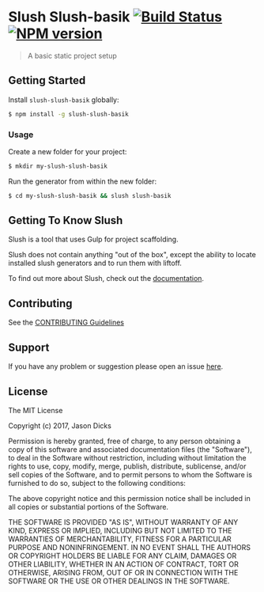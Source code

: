 # Slush Slush-basik [![Build Status](https://secure.travis-ci.org/jsndks/slush-slush-basik.png?branch=master)](https://travis-ci.org/jsndks/slush-slush-basik) [![NPM version](https://badge-me.herokuapp.com/api/npm/slush-slush-basik.png)](http://badges.enytc.com/for/npm/slush-slush-basik)

> A basic static project setup


## Getting Started

Install `slush-slush-basik` globally:

```bash
$ npm install -g slush-slush-basik
```

### Usage

Create a new folder for your project:

```bash
$ mkdir my-slush-slush-basik
```

Run the generator from within the new folder:

```bash
$ cd my-slush-slush-basik && slush slush-basik
```

## Getting To Know Slush

Slush is a tool that uses Gulp for project scaffolding.

Slush does not contain anything "out of the box", except the ability to locate installed slush generators and to run them with liftoff.

To find out more about Slush, check out the [documentation](https://github.com/slushjs/slush).

## Contributing

See the [CONTRIBUTING Guidelines](https://github.com/jsndks/slush-slush-basik/blob/master/CONTRIBUTING.md)

## Support
If you have any problem or suggestion please open an issue [here](https://github.com/jsndks/slush-slush-basik/issues).

## License 

The MIT License

Copyright (c) 2017, Jason Dicks

Permission is hereby granted, free of charge, to any person
obtaining a copy of this software and associated documentation
files (the "Software"), to deal in the Software without
restriction, including without limitation the rights to use,
copy, modify, merge, publish, distribute, sublicense, and/or sell
copies of the Software, and to permit persons to whom the
Software is furnished to do so, subject to the following
conditions:

The above copyright notice and this permission notice shall be
included in all copies or substantial portions of the Software.

THE SOFTWARE IS PROVIDED "AS IS", WITHOUT WARRANTY OF ANY KIND,
EXPRESS OR IMPLIED, INCLUDING BUT NOT LIMITED TO THE WARRANTIES
OF MERCHANTABILITY, FITNESS FOR A PARTICULAR PURPOSE AND
NONINFRINGEMENT. IN NO EVENT SHALL THE AUTHORS OR COPYRIGHT
HOLDERS BE LIABLE FOR ANY CLAIM, DAMAGES OR OTHER LIABILITY,
WHETHER IN AN ACTION OF CONTRACT, TORT OR OTHERWISE, ARISING
FROM, OUT OF OR IN CONNECTION WITH THE SOFTWARE OR THE USE OR
OTHER DEALINGS IN THE SOFTWARE.


